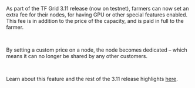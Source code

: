 As part of the TF Grid 3.11 release (now on testnet), farmers can now set an extra fee for their nodes, for having GPU or other special features enabled. This fee is in addition to the price of the capacity, and is paid in full to the farmer.

<br/>

By setting a custom price on a node, the node becomes dedicated – which means it can no longer be shared by any other customers.

<br/>

Learn about this feature and the rest of the 3.11 release highlights [here](https://forum.threefold.io/t/tf-grid-release-3-11-testnet/4042).